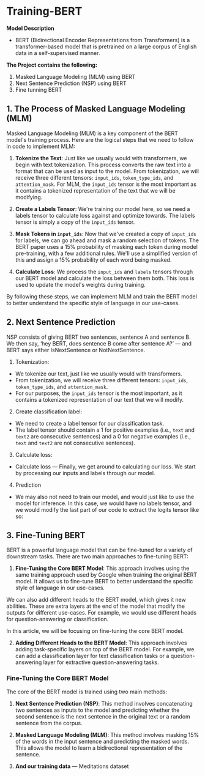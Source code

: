 # Training-BERT 


**Model Description**

- BERT (Bidirectional Encoder Representations from Transformers) is a transformer-based model that is pretrained on a large corpus of English data in a self-supervised manner.


**The Project contains the following:**
1. Masked Language Modeling (MLM) using BERT
2. Next Sentence Prediction (NSP) using BERT
3. Fine tunning BERT



## 1. **The Process of Masked Language Modeling (MLM)**

Masked Language Modeling (MLM) is a key component of the BERT model's training process. Here are the logical steps that we need to follow in code to implement MLM:

1. **Tokenize the Text**: Just like we usually would with transformers, we begin with text tokenization. This process converts the raw text into a format that can be used as input to the model. From tokenization, we will receive three different tensors: `input_ids`, `token_type_ids`, and `attention_mask`. For MLM, the `input_ids` tensor is the most important as it contains a tokenized representation of the text that we will be modifying.

2. **Create a Labels Tensor**: We're training our model here, so we need a labels tensor to calculate loss against and optimize towards. The labels tensor is simply a copy of the `input_ids` tensor.

3. **Mask Tokens in `input_ids`**: Now that we've created a copy of `input_ids` for labels, we can go ahead and mask a random selection of tokens. The BERT paper uses a 15% probability of masking each token during model pre-training, with a few additional rules. We'll use a simplified version of this and assign a 15% probability of each word being masked.

4. **Calculate Loss**: We process the `input_ids` and `labels` tensors through our BERT model and calculate the loss between them both. This loss is used to update the model's weights during training.

By following these steps, we can implement MLM and train the BERT model to better understand the specific style of language in our use-cases.



## 2. **Next Sentence Prediction**

NSP consists of giving BERT two sentences, sentence A and sentence B. We then say, ‘hey BERT, does sentence B come after sentence A?’ — and BERT says either IsNextSentence or NotNextSentence.


1. Tokenization:

* We tokenize our text, just like we usually would with transformers.
* From tokenization, we will receive three different tensors: `input_ids`, `token_type_ids`, and `attention_mask`.
* For our purposes, the `input_ids` tensor is the most important, as it contains a tokenized representation of our text that we will modify.


2. Create classification label:

* We need to create a label tensor for our classification task.
* The label tensor should contain a 1 for positive examples (i.e., `text` and `text2` are consecutive sentences) and a 0 for negative examples (i.e., `text` and `text2` are not consecutive sentences).


3. Calculate loss:

* Calculate loss — Finally, we get around to calculating our loss. We start by processing our inputs and labels through our model.


4. Prediction

* We may also not need to train our model, and would just like to use the model for inference. In this case, we would have no labels tensor, and we would modify the last part of our code to extract the logits tensor like so:



## 3. **Fine-Tuning BERT**

BERT is a powerful language model that can be fine-tuned for a variety of downstream tasks. There are two main approaches to fine-tuning BERT:

1. **Fine-Tuning the Core BERT Model**: This approach involves using the same training approach used by Google when training the original BERT model. It allows us to fine-tune BERT to better understand the specific style of language in our use-cases.

We can also add different heads to the BERT model, which gives it new abilities. These are extra layers at the end of the model that modify the outputs for different use-cases. For example, we would use different heads for question-answering or classification.

In this article, we will be focusing on fine-tuning the core BERT model.

2. **Adding Different Heads to the BERT Model**: This approach involves adding task-specific layers on top of the BERT model. For example, we can add a classification layer for text classification tasks or a question-answering layer for extractive question-answering tasks.


### **Fine-Tuning the Core BERT Model**

The core of the BERT model is trained using two main methods:

1. **Next Sentence Prediction (NSP)**: This method involves concatenating two sentences as inputs to the model and predicting whether the second sentence is the next sentence in the original text or a random sentence from the corpus.

2. **Masked Language Modeling (MLM)**: This method involves masking 15% of the words in the input sentence and predicting the masked words. This allows the model to learn a bidirectional representation of the sentence.

3. **And our training data** — Meditations dataset

